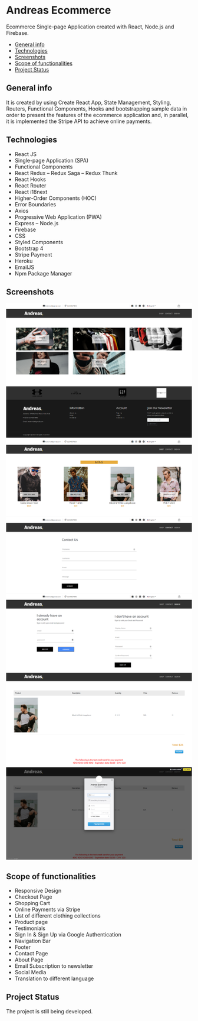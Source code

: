 # Andreas Ecommerce
Ecommerce Single-page Application created with React, Node.js and Firebase.   
* [General info](#general-info)
* [Technologies](#technologies)
* [Screenshots](#screenshots)
* [Scope of functionalities](#scope-of-functionalities)
* [Project Status](#project-status)

## General info
It is created by using Create React App, State Management, Styling, Routers, Functional Components, Hooks and bootstrapping sample data in order to present the features of the ecommerce application and, in parallel, it is implemented the Stripe API to achieve online payments. 
## Technologies
* React JS
* Single-page Application (SPA)
* Functional Components
* React Redux – Redux Saga – Redux Thunk
* React Hooks
* React Router
* React i18next
* Higher-Order Components (HOC)
* Error Boundaries
* Axios
* Progressive Web Application (PWA)
* Express – Node.js
* Firebase
* CSS
* Styled Components
* Bootstrap 4
* Stripe Payment
* Heroku
* EmailJS
* Npm Package Manager

## Screenshots
![photo1](https://github.com/AndreasPr/andreas-ecommerce/blob/master/photo1.PNG)
![photo2](https://github.com/AndreasPr/andreas-ecommerce/blob/master/photo2.PNG)
![photo3](https://github.com/AndreasPr/andreas-ecommerce/blob/master/photo3.PNG)
![photo4](https://github.com/AndreasPr/andreas-ecommerce/blob/master/photo4.PNG)
![photo5](https://github.com/AndreasPr/andreas-ecommerce/blob/master/photo5.PNG)
![photo6](https://github.com/AndreasPr/andreas-ecommerce/blob/master/photo6.PNG)
![photo7](https://github.com/AndreasPr/andreas-ecommerce/blob/master/photo7.PNG)
## Scope of functionalities
* Responsive Design
* Checkout Page
* Shopping Cart
* Online Payments via Stripe
* List of different clothing collections
* Product page
* Testimonials
* Sign In & Sign Up via Google Authentication
* Navigation Bar
* Footer
* Contact Page
* About Page
* Email Subscription to newsletter
* Social Media
* Translation to different language

## Project Status
The project is still being developed.
